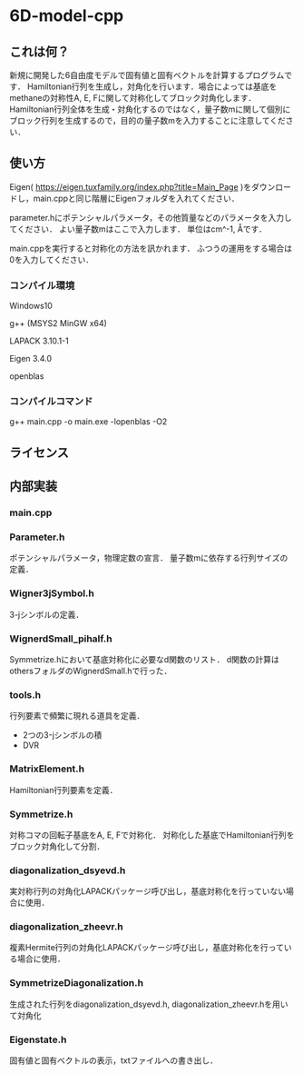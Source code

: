 # 6D-model-cpp
## これは何？
新規に開発した6自由度モデルで固有値と固有ベクトルを計算するプログラムです．
Hamiltonian行列を生成し，対角化を行います．場合によっては基底をmethaneの対称性A, E, Fに関して対称化してブロック対角化します．
Hamiltonian行列全体を生成・対角化するのではなく，量子数mに関して個別にブロック行列を生成するので，目的の量子数mを入力することに注意してください．

## 使い方
Eigen( https://eigen.tuxfamily.org/index.php?title=Main_Page )をダウンロードし，main.cppと同じ階層にEigenフォルダを入れてください．

parameter.hにポテンシャルパラメータ，その他質量などのパラメータを入力してください．
よい量子数mはここで入力します．
単位はcm^-1, Åです．

main.cppを実行すると対称化の方法を訊かれます．
ふつうの運用をする場合は0を入力してください．

### コンパイル環境
Windows10

g++ (MSYS2 MinGW x64)

LAPACK 3.10.1-1

Eigen 3.4.0

openblas

### コンパイルコマンド
g++ main.cpp -o main.exe -lopenblas -O2

## ライセンス

## 内部実装

### main.cpp

### Parameter.h
ポテンシャルパラメータ，物理定数の宣言．
量子数mに依存する行列サイズの定義．

### Wigner3jSymbol.h
3-jシンボルの定義．

### WignerdSmall_pihalf.h
Symmetrize.hにおいて基底対称化に必要なd関数のリスト．
d関数の計算はothersフォルダのWignerdSmall.hで行った．

### tools.h
行列要素で頻繁に現れる道具を定義．
- 2つの3-jシンボルの積
- DVR

### MatrixElement.h
Hamiltonian行列要素を定義．

### Symmetrize.h
対称コマの回転子基底をA, E, Fで対称化．
対称化した基底でHamiltonian行列をブロック対角化して分割．

### diagonalization_dsyevd.h
実対称行列の対角化LAPACKパッケージ呼び出し，基底対称化を行っていない場合に使用．

### diagonalization_zheevr.h
複素Hermite行列の対角化LAPACKパッケージ呼び出し，基底対称化を行っている場合に使用．

### SymmetrizeDiagonalization.h
生成された行列をdiagonalization_dsyevd.h, diagonalization_zheevr.hを用いて対角化

### Eigenstate.h
固有値と固有ベクトルの表示，txtファイルへの書き出し．
